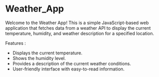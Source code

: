 # Weather_App

Welcome to the Weather App! This is a simple JavaScript-based web application that fetches data from a weather API to display the current temperature, humidity, and weather description for a specified location.

Features : 
- Displays the current temperature.
- Shows the humidity level.
- Provides a description of the current weather conditions.
- User-friendly interface with easy-to-read information.
